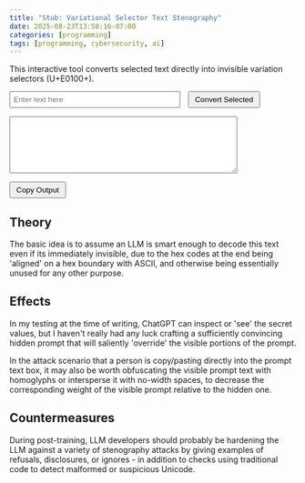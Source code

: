 ```yaml
---
title: "Stub: Variational Selector Text Stenography"
date: 2025-08-23T13:58:16-07:00
categories: [programming]
tags: [programming, cybersecurity, ai]
---
```


This interactive tool converts selected text directly into invisible variation selectors (U+E0100+).

<!--more-->

<div id="surrogate-converter">
  <div style="margin-bottom: 15px;">
    <input type="text" id="textInput" placeholder="Enter text here" style="width: 300px; padding: 5px;">
    <button id="convertBtn" style="padding: 5px 10px; margin-left: 10px;">Convert Selected</button>
  </div>
  
  <div style="margin-bottom: 15px;">
    <textarea id="textOutput" readonly style="width: 400px; height: 100px; padding: 5px; font-family: monospace;"></textarea>
  </div>
  
  <button id="copyBtn" style="padding: 5px 10px;">Copy Output</button>
  <span id="copyStatus" style="margin-left: 10px; color: green; display: none;">Copied!</span>
</div>

<script>
document.addEventListener('DOMContentLoaded', function() {
  const textInput = document.getElementById('textInput');
  const convertBtn = document.getElementById('convertBtn');
  const textOutput = document.getElementById('textOutput');
  const copyBtn = document.getElementById('copyBtn');
  const copyStatus = document.getElementById('copyStatus');
  
  convertBtn.addEventListener('click', function() {
    const input = textInput.value;
    const selectionStart = textInput.selectionStart;
    const selectionEnd = textInput.selectionEnd;
    
    let result = '';
    
    if (selectionStart !== selectionEnd) {
      // Process with selection: keep unselected parts, convert selected part
      let beforeStart = selectionStart;
      let afterEnd = selectionEnd;
      
      // Prefer trimming space after selection, else trim before
      if (afterEnd < input.length && input[afterEnd] === ' ') {
        afterEnd++;
      } else if (beforeStart > 0 && input[beforeStart - 1] === ' ') {
        beforeStart--;
      }
      
      result += input.substring(0, beforeStart); // Before selection (possibly trimmed)
      
      // Convert selected text (plus trimmed spaces) to variation selectors
      const selectedText = input.substring(beforeStart, afterEnd);

      let internal = ``

      // Encode text as variation selectors
      for (let i = 0; i < selectedText.length; i++) {
        const charCode = selectedText.charCodeAt(i);
        // Map to variation selectors (U+E0100+)
        if (charCode >= 0x20 && charCode <= 0x7E) {
          result += String.fromCodePoint(0xE0100 + charCode);
          internal += String.fromCodePoint(0xE0100 + charCode);
        }
      }
      
      result += input.substring(afterEnd); // After selection (possibly trimmed)

      console.log("before selection", input.substring(0, selectionStart))
      console.log("after selection", input.substring(selectionEnd))
      console.log("internal", internal)
    } else {
      // Convert entire input if nothing selected
      for (let i = 0; i < input.length; i++) {
        const charCode = input.charCodeAt(i);
        if (charCode >= 0x20 && charCode <= 0x7E) {
          result += String.fromCodePoint(0xE0100 + charCode);
        }
      }
    }
    
    textOutput.value = result;
  });
  
  copyBtn.addEventListener('click', function() {
    textOutput.select();
    navigator.clipboard.writeText(textOutput.value).then(function() {
      copyStatus.style.display = 'inline';
      setTimeout(function() {
        copyStatus.style.display = 'none';
      }, 2000);
    });
  });
});
</script>

## Theory

The basic idea is to assume an LLM is smart enough to decode this text even if
its immediately invisible, due to the hex codes at the end being 'aligned' on a
hex boundary with ASCII, and otherwise being essentially unused for any other
purpose.

## Effects

In my testing at the time of writing, ChatGPT can inspect or 'see' the secret
values, but I haven't really had any luck crafting a sufficiently convincing
hidden prompt that will saliently 'override' the visible portions of the prompt.

In the attack scenario that a person is copy/pasting directly into the prompt
text box, it may also be worth obfuscating the visible prompt text with
homoglyphs or intersperse it with no-width spaces, to decrease the corresponding
weight of the visible prompt relative to the hidden one.

## Countermeasures

During post-training, LLM developers should probably be hardening the LLM
against a variety of stenography attacks by giving examples of refusals,
disclosures, or ignores - in addition to checks using traditional code to detect
malformed or suspicious Unicode.
